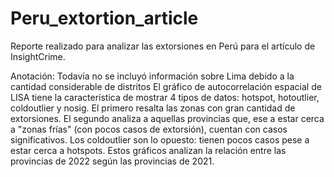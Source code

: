 # Peru_extortion_article

Reporte realizado para analizar las extorsiones en Perú para el artículo de InsightCrime. 

Anotación: Todavía no se incluyó información sobre Lima debido a la cantidad considerable de distritos
El gráfico de autocorrelación espacial de LISA tiene la característica de mostrar 4 tipos de datos: hotspot, hotoutlier, coldoutlier y nosig. El primero resalta las zonas con gran cantidad de extorsiones. El segundo analiza a aquellas provincias que, ese a estar cerca a "zonas frías" (con pocos casos de extorsión), cuentan con casos significativos. Los coldoutlier son lo opuesto: tienen pocos casos pese a estar cerca a hotspots. 
Estos gráficos analizan la relación entre las provincias de 2022 según las provincias de 2021.
